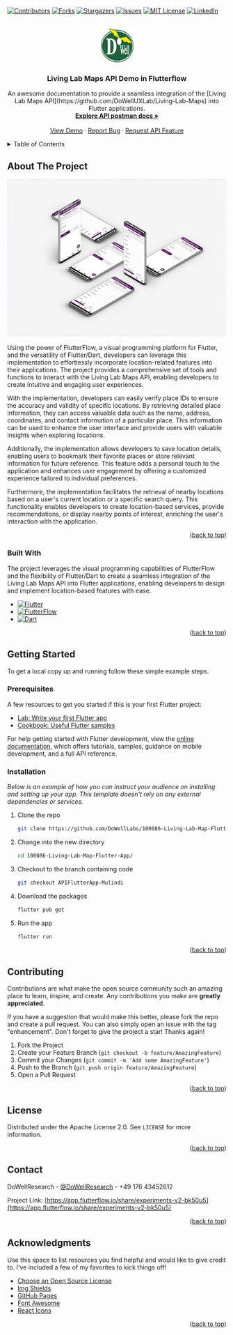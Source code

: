 
<a name="readme-top"></a>

[![Contributors][contributors-shield]][contributors-url]
[![Forks][forks-shield]][forks-url]
[![Stargazers][stars-shield]][stars-url]
[![Issues][issues-shield]][issues-url]
[![MIT License][license-shield]][license-url]
[![LinkedIn][linkedin-shield]][linkedin-url]



<!-- PROJECT LOGO -->
<br />
<div align="center">
  <a href="https://github.com/othneildrew/Best-README-Template">
    <img src="images/logo.png" alt="Logo" width="80" height="80">
  </a>

  <h3 align="center">Living Lab Maps API Demo in Flutterflow</h3>

  <p align="center">
    An awesome documentation to provide a seamless integration of the [Living Lab Maps API](https://github.com/DoWellUXLab/Living-Lab-Maps) into Flutter applications.
    <br />
    <a href="https://documenter.getpostman.com/view/25619963/2s93mBwJbH"><strong>Explore API postman docs »</strong></a>
    <br />
    <br />
    <a href="https://app.flutterflow.io/run/ELvrelyr8OhVuXTMX9JU">View Demo</a>
    ·
    <a href="https://github.com/DoWellLabs/100086-Living-Lab-Map-Flutter-App/issues">Report Bug</a>
    ·
    <a href="https://github.com/DoWellUXLab/Living-Lab-Maps/issues">Request API Feature</a>
  </p>
</div>



<!-- TABLE OF CONTENTS -->
<details>
  <summary>Table of Contents</summary>
  <ol>
    <li>
      <a href="#about-the-project">About The Project</a>
      <ul>
        <li><a href="#built-with">Built With</a></li>
      </ul>
    </li>
    <li>
      <a href="#getting-started">Getting Started</a>
      <ul>
        <li><a href="#prerequisites">Prerequisites</a></li>
        <li><a href="#installation">Installation</a></li>
      </ul>
    </li>
    <li><a href="#contributing">Contributing</a></li>
    <li><a href="#license">License</a></li>
    <li><a href="#contact">Contact</a></li>
    <li><a href="#acknowledgments">Acknowledgments</a></li>
  </ol>
</details>



<!-- ABOUT THE PROJECT -->
## About The Project

[![Product Name Screen Shot][product-screenshot]](https://app.flutterflow.io/run/ELvrelyr8OhVuXTMX9JU)

Using the power of FlutterFlow, a visual programming platform for Flutter, and the versatility of Flutter/Dart, developers can leverage this implementation to effortlessly incorporate location-related features into their applications. The project provides a comprehensive set of tools and functions to interact with the Living Lab Maps API, enabling developers to create intuitive and engaging user experiences.

With the implementation, developers can easily verify place IDs to ensure the accuracy and validity of specific locations. By retrieving detailed place information, they can access valuable data such as the name, address, coordinates, and contact information of a particular place. This information can be used to enhance the user interface and provide users with valuable insights when exploring locations.

Additionally, the implementation allows developers to save location details, enabling users to bookmark their favorite places or store relevant information for future reference. This feature adds a personal touch to the application and enhances user engagement by offering a customized experience tailored to individual preferences.

Furthermore, the implementation facilitates the retrieval of nearby locations based on a user's current location or a specific search query. This functionality enables developers to create location-based services, provide recommendations, or display nearby points of interest, enriching the user's interaction with the application.

<p align="right">(<a href="#readme-top">back to top</a>)</p>



### Built With

The project leverages the visual programming capabilities of FlutterFlow and the flexibility of Flutter/Dart to create a seamless integration of the Living Lab Maps API into Flutter applications, enabling developers to design and implement location-based features with ease.

* [![Flutter][Flutter]][Flutter-url]
* [![FlutterFlow][FlutterFlow]][FlutterFlow-url]
* [![Dart][Dart]][Dart-url]

<p align="right">(<a href="#readme-top">back to top</a>)</p>



<!-- GETTING STARTED -->
## Getting Started

To get a local copy up and running follow these simple example steps.

### Prerequisites

A few resources to get you started if this is your first Flutter project:

- [Lab: Write your first Flutter app](https://docs.flutter.dev/get-started/codelab)
- [Cookbook: Useful Flutter samples](https://docs.flutter.dev/cookbook)

For help getting started with Flutter development, view the
[online documentation](https://docs.flutter.dev/), which offers tutorials,
samples, guidance on mobile development, and a full API reference.

### Installation

_Below is an example of how you can instruct your audience on installing and setting up your app. This template doesn't rely on any external dependencies or services._

1. Clone the repo
   ```sh
   git clone https://github.com/DoWellLabs/100086-Living-Lab-Map-Flutter-App.git
   ```
2. Change into the new directory
   ```sh
   cd 100086-Living-Lab-Map-Flutter-App/
   ```
3. Checkout to the branch containing code
   ```sh
   git checkout APIFlutterApp-Mulindi
   ```
4. Download the packages
   ```sh
   flutter pub get
   ```
4. Run the app
   ```sh
   flutter run
   ```


<p align="right">(<a href="#readme-top">back to top</a>)</p>



<!-- CONTRIBUTING -->
## Contributing

Contributions are what make the open source community such an amazing place to learn, inspire, and create. Any contributions you make are **greatly appreciated**.

If you have a suggestion that would make this better, please fork the repo and create a pull request. You can also simply open an issue with the tag "enhancement".
Don't forget to give the project a star! Thanks again!

1. Fork the Project
2. Create your Feature Branch (`git checkout -b feature/AmazingFeature`)
3. Commit your Changes (`git commit -m 'Add some AmazingFeature'`)
4. Push to the Branch (`git push origin feature/AmazingFeature`)
5. Open a Pull Request

<p align="right">(<a href="#readme-top">back to top</a>)</p>



<!-- LICENSE -->
## License

Distributed under the Apache License 2.0. See `LICENSE` for more information.

<p align="right">(<a href="#readme-top">back to top</a>)</p>



<!-- CONTACT -->
## Contact

DoWellResearch - [@DoWellResearch](https://twitter.com/DoWellResearch) - +49 176 43452612

Project Link: [https://app.flutterflow.io/share/experiments-v2-bk50u5](https://app.flutterflow.io/share/experiments-v2-bk50u5)

<p align="right">(<a href="#readme-top">back to top</a>)</p>



<!-- ACKNOWLEDGMENTS -->
## Acknowledgments

Use this space to list resources you find helpful and would like to give credit to. I've included a few of my favorites to kick things off!

* [Choose an Open Source License](https://choosealicense.com)
* [Img Shields](https://shields.io)
* [GitHub Pages](https://pages.github.com)
* [Font Awesome](https://fontawesome.com)
* [React Icons](https://react-icons.github.io/react-icons/search)

<p align="right">(<a href="#readme-top">back to top</a>)</p>



<!-- MARKDOWN LINKS & IMAGES -->
<!-- https://www.markdownguide.org/basic-syntax/#reference-style-links -->
[contributors-shield]: https://img.shields.io/github/contributors/othneildrew/Best-README-Template.svg?style=for-the-badge
[contributors-url]: https://github.com/DoWellLabs/100086-Living-Lab-Map-Flutter-App/graphs/contributors
[forks-shield]: https://img.shields.io/github/forks/othneildrew/Best-README-Template.svg?style=for-the-badge
[forks-url]: https://github.com/DoWellLabs/100086-Living-Lab-Map-Flutter-App/network/members
[stars-shield]: https://img.shields.io/github/stars/othneildrew/Best-README-Template.svg?style=for-the-badge
[stars-url]: https://github.com/DoWellLabs/100086-Living-Lab-Map-Flutter-App/stargazers
[issues-shield]: https://img.shields.io/github/issues/othneildrew/Best-README-Template.svg?style=for-the-badge
[issues-url]: https://github.com/DoWellLabs/100086-Living-Lab-Map-Flutter-App/issues
[license-shield]: https://img.shields.io/github/license/othneildrew/Best-README-Template.svg?style=for-the-badge
[license-url]: https://github.com/DoWellLabs/100086-Living-Lab-Map-Flutter-App/blob/main/LICENSE
[linkedin-shield]: https://img.shields.io/badge/-LinkedIn-black.svg?style=for-the-badge&logo=linkedin&colorB=555
[linkedin-url]: https://www.linkedin.com/company/dowell-research-uk-limited/
[product-screenshot]: images/screenshot.png
[Flutter]: https://img.shields.io/badge/Flutter-blue?style=for-the-badge&logo=flutter&logoColor=white
[Flutter-url]: https://flutter.dev/
[FlutterFlow]: https://img.shields.io/badge/FlutterFlow-black?style=for-the-badge&logo=Flutterflo&logoColor=4839e3
[FlutterFlow-url]:https://flutterflow.io/
[Dart]: https://img.shields.io/badge/dart-black?style=for-the-badge&logo=dart&logoColor=blue
[Dart-url]: https://dart.dev/
